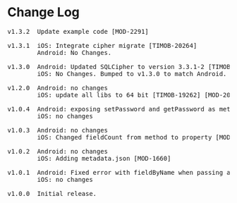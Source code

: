 # Change Log
<pre>
v1.3.2  Update example code [MOD-2291]

v1.3.1  iOS: Integrate cipher migrate [TIMOB-20264]
        Android: No Changes.

v1.3.0  Android: Updated SQLCipher to version 3.3.1-2 [TIMOB-19206]
        iOS: No Changes. Bumped to v1.3.0 to match Android.

v1.2.0  Android: no changes
        iOS: update all libs to 64 bit [TIMOB-19262] [MOD-2076]

v1.0.4  Android: exposing setPassword and getPassword as methods [MOD-1765]
        iOS: no changes

v1.0.3  Android: no changes
        iOS: Changed fieldCount from method to property [MOD-1712]

v1.0.2  Android: no changes
        iOS: Adding metadata.json [MOD-1660]

v1.0.1  Android: Fixed error with fieldByName when passing a return type [MOD-1453]
        iOS: no changes

v1.0.0  Initial release.

